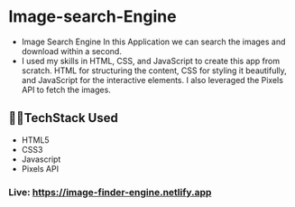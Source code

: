# Image-search-Engine
- Image Search Engine In this Application we can search the images and download within a second.
- I used my skills in HTML, CSS, and JavaScript to create this app from scratch. HTML for structuring the content, CSS for styling it beautifully, and JavaScript for the interactive elements. I also leveraged the Pixels API to fetch the images.
## 👩‍💻TechStack Used
- HTML5
- CSS3
- Javascript
- Pixels API

### <p>Live: <a style=" text-decoration:none;" href="https://image-finder-engine.netlify.app">https://image-finder-engine.netlify.app</a></p>
